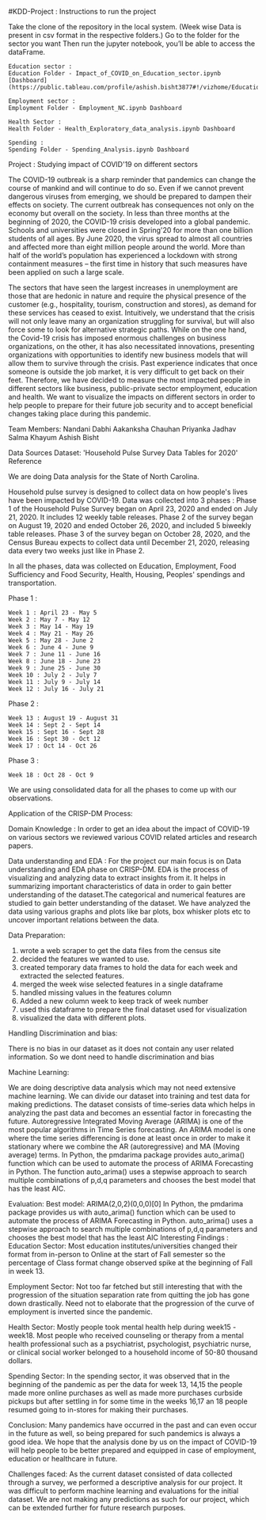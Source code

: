 #KDD-Project :
Instructions to run the project

Take the clone of the repository in the local system.
(Week wise Data is present in csv format in the respective folders.)
Go to the folder for the sector you want
Then run the jupyter notebook, you’ll be able to access the dataFrame.

    Education sector :
    Education Folder - Impact_of_COVID_on_Education_sector.ipynb [Dashboard](https://public.tableau.com/profile/ashish.bisht3877#!/vizhome/Education_16081543152430/Dashboard1)
	    
    Employment sector :
    Employment Folder - Employment_NC.ipynb Dashboard
    
    Health Sector :
    Health Folder - Health_Exploratory_data_analysis.ipynb Dashboard
    
    Spending :
    Spending Folder - Spending_Analysis.ipynb Dashboard
    


Project : Studying impact of COVID'19 on different sectors

The COVID-19 outbreak is a sharp reminder that pandemics can change the course of mankind and will continue to do so. Even if we cannot prevent dangerous viruses from emerging, we should be prepared to dampen their effects on society. The current outbreak has consequences not only on the economy but overall on the society. In less than three months at the beginning of 2020, the COVID-19 crisis developed into a global pandemic. Schools and universities were closed in Spring'20 for more than one billion students of all ages. By June 2020, the virus spread to almost all countries and affected more than eight million people around the world. More than half of the world’s population has experienced a lockdown with strong containment measures – the first time in history that such measures have been applied on such a large scale.

The sectors that have seen the largest increases in unemployment are those that are hedonic in nature and require the physical presence of the customer (e.g., hospitality, tourism, construction and stores), as demand for these services has ceased to exist. Intuitively, we understand that the crisis will not only leave many an organization struggling for survival, but will also force some to look for alternative strategic paths. While on the one hand, the Covid-19 crisis has imposed enormous challenges on business organizations, on the other, it has also necessitated innovations, presenting organizations with opportunities to identify new business models that will allow them to survive through the crisis. Past experience indicates that once someone is outside the job market, it is very difficult to get back on their feet. Therefore, we have decided to measure the most impacted people in different sectors like business, public-private sector employment, education and health. We want to visualize the impacts on different sectors in order to help people to prepare for their future job security and to accept beneficial changes taking place during this pandemic.

Team Members:
Nandani Dabhi
Aakanksha Chauhan
Priyanka Jadhav
Salma Khayum
Ashish Bisht

Data Sources
Dataset: 'Household Pulse Survey Data Tables for 2020' Reference

We are doing Data analysis for the State of North Carolina.

Household pulse survey is designed to collect data on how people's lives have been impacted by COVID-19. Data was collected into 3 phases : Phase 1 of the Household Pulse Survey began on April 23, 2020 and ended on July 21, 2020. It includes 12 weekly table releases. Phase 2 of the survey began on August 19, 2020 and ended October 26, 2020, and included 5 biweekly table releases. Phase 3 of the survey began on October 28, 2020, and the Census Bureau expects to collect data until December 21, 2020, releasing data every two weeks just like in Phase 2.

In all the phases, data was collected on Education, Employment, Food Sufficiency and Food Security, Health, Housing, Peoples' spendings and transportation.

Phase 1 :

	Week 1 : April 23 - May 5
	Week 2 : May 7 - May 12
	Week 3 : May 14 - May 19
	Week 4 : May 21 - May 26
	Week 5 : May 28 - June 2
	Week 6 : June 4 - June 9
	Week 7 : June 11 - June 16
	Week 8 : June 18 - June 23
	Week 9 : June 25 - June 30
	Week 10 : July 2 - July 7
	Week 11 : July 9 - July 14
	Week 12 : July 16 - July 21

Phase 2 :

	Week 13 : August 19 - August 31
	Week 14 : Sept 2 - Sept 14
	Week 15 : Sept 16 - Sept 28
	Week 16 : Sept 30 - Oct 12
	Week 17 : Oct 14 - Oct 26

Phase 3 :

	Week 18 : Oct 28 - Oct 9

We are using consolidated data for all the phases to come up with our observations.

Application of the CRISP-DM Process:

Domain Knowledge :  In order to get an idea about the impact of COVID-19 on various sectors we reviewed various COVID related articles and research papers.

Data understanding and EDA :
For the project our main focus is on Data understanding and EDA phase on CRISP-DM.
EDA is the process of visualizing and analyzing data to extract insights from it. It helps in summarizing important characteristics of data in order to gain better understanding of the dataset.The categorical and numerical features are studied to gain better understanding of the dataset. We have analyzed the data using various graphs and plots like bar plots, box whisker plots etc to uncover important relations between the data. 

Data Preparation:
1. wrote a web scraper to get the data files from the census site
2. decided the features we wanted to use.
3. created temporary data frames to hold the data for each week and extracted the selected features.
4. merged the week wise selected features in a single dataframe
5. handled missing values in the features column
6. Added a new column week to keep track of week number
7. used this dataframe to prepare the final dataset used for visualization
8. visualized the data with different plots.

Handling Discrimination and bias:

There is no bias in our dataset as it does not contain any user related information. So we dont need to handle discrimination and bias


Machine Learning:

We are doing descriptive data analysis which may not need extensive machine learning. We can divide our dataset into training and test data for making predictions. The dataset consists of time-series data which helps in analyzing the past data and becomes an essential factor in forecasting the future. Autoregressive Integrated Moving Average (ARIMA) is  one of the most popular algorithms in Time Series forecasting. An ARIMA model is one where the time series   differencing is done at least once in order to make it stationary where we combine the AR (autoregressive) and MA (Moving average) terms. In Python, the pmdarima package provides auto_arima() function which can be used to automate the process of ARIMA Forecasting in Python.  The function auto_arima() uses a stepwise approach to search multiple combinations of p,d,q parameters and chooses the best model that has the least AIC.

Evaluation: Best model:  ARIMA(2,0,2)(0,0,0)[0]
In Python, the pmdarima package provides us with  auto_arima() function which can be used to automate the process of ARIMA Forecasting in Python.
auto_arima() uses a stepwise approach to search multiple combinations of p,d,q parameters and chooses the best model that has the least AIC
Interesting Findings :
Education Sector: Most education institutes/universities changed their format from in-person to Online at the start of Fall semester so the percentage of Class format change observed spike at the beginning of Fall in week 13.

Employment Sector: Not too far fetched but still interesting that with the progression of the situation separation rate from quitting the job has gone down drastically. Need not to elaborate that the progression of the curve of employment  is inverted since the pandemic.

Health Sector: Mostly people took mental health help during week15 - week18.
Most people who received counseling or therapy from a mental health professional such            as a psychiatrist, psychologist, psychiatric nurse, or clinical social worker belonged to a household income of 50-80 thousand dollars.

Spending Sector: In the spending sector, it was observed that in the beginning of the pandemic as per the data for week 13, 14,15 the people made more online purchases as well as made more purchases curbside pickups but after settling in for some time in the weeks 16,17 an 18 people resumed going to in-stores for making their purchases.




Conclusion:
Many pandemics have occurred in the past and can even occur in the future as well, so being prepared for such pandemics is always a good idea. We hope that the analysis done by us on the impact of COVID-19 will help people to be better prepared and equipped in case of employment, education or healthcare in future.


Challenges faced:
As the current dataset consisted of data collected through a survey, we performed a descriptive analysis for our project. It was difficult to perform machine learning and evaluations for the initial dataset.   We are not making any predictions as such for our project, which can be extended further for future research purposes.

